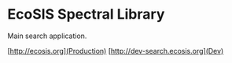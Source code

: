 EcoSIS Spectral Library
===========

Main search application.

[http://ecosis.org](Production)
[http://dev-search.ecosis.org](Dev)
